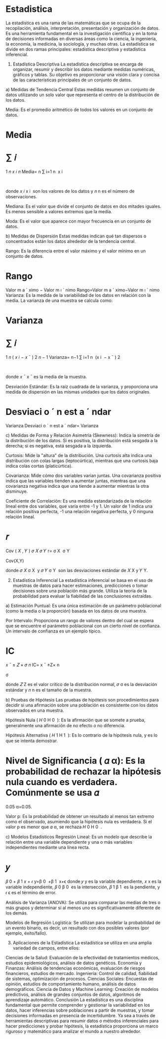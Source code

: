 # Estadistica
La estadística es una rama de las matemáticas que se ocupa de la recopilación, análisis, interpretación, presentación y organización de datos. Es una herramienta fundamental en la investigación científica y en la toma de decisiones informadas en diversas áreas como la ciencia, la ingeniería, la economía, la medicina, la sociología, y muchas otras. La estadística se divide en dos ramas principales: estadística descriptiva y estadística inferencial.

1. Estadística Descriptiva
La estadística descriptiva se encarga de organizar, resumir y describir los datos mediante medidas numéricas, gráficos y tablas. Su objetivo es proporcionar una visión clara y concisa de las características principales de un conjunto de datos.

a) Medidas de Tendencia Central
Estas medidas resumen un conjunto de datos utilizando un solo valor que representa el centro de la distribución de los datos.

Media: Es el promedio aritmético de todos los valores en un conjunto de datos.

Media
=
∑
𝑖
=
1
𝑛
𝑥
𝑖
𝑛
Media= 
n
∑ 
i=1
n
​
 x 
i
​
 
​
 
donde 
𝑥
𝑖
x 
i
​
  son los valores de los datos y 
𝑛
n es el número de observaciones.

Mediana: Es el valor que divide el conjunto de datos en dos mitades iguales. Es menos sensible a valores extremos que la media.

Moda: Es el valor que aparece con mayor frecuencia en un conjunto de datos.

b) Medidas de Dispersión
Estas medidas indican qué tan dispersos o concentrados están los datos alrededor de la tendencia central.

Rango: Es la diferencia entre el valor máximo y el valor mínimo en un conjunto de datos.

Rango
=
Valor m
a
ˊ
ximo
−
Valor m
ı
ˊ
nimo
Rango=Valor m 
a
ˊ
 ximo−Valor m 
ı
ˊ
 nimo
Varianza: Es la medida de la variabilidad de los datos en relación con la media. La varianza de una muestra se calcula como:

Varianza
=
∑
𝑖
=
1
𝑛
(
𝑥
𝑖
−
𝑥
ˉ
)
2
𝑛
−
1
Varianza= 
n−1
∑ 
i=1
n
​
 (x 
i
​
 − 
x
ˉ
 ) 
2
 
​
 
donde 
𝑥
ˉ
x
ˉ
  es la media de la muestra.

Desviación Estándar: Es la raíz cuadrada de la varianza, y proporciona una medida de dispersión en las mismas unidades que los datos originales.

Desviaci
o
ˊ
n est
a
ˊ
ndar
=
Varianza
Desviaci 
o
ˊ
 n est 
a
ˊ
 ndar= 
Varianza
​
 
c) Medidas de Forma y Relación
Asimetría (Skewness): Indica la simetría de la distribución de los datos. Si es positiva, la distribución está sesgada a la derecha; si es negativa, está sesgada a la izquierda.

Curtosis: Mide la "altura" de la distribución. Una curtosis alta indica una distribución con colas largas (leptocúrtica), mientras que una curtosis baja indica colas cortas (platicúrtica).

Covarianza: Mide cómo dos variables varían juntas. Una covarianza positiva indica que las variables tienden a aumentar juntas, mientras que una covarianza negativa indica que una tiende a aumentar mientras la otra disminuye.

Coeficiente de Correlación: Es una medida estandarizada de la relación lineal entre dos variables, que varía entre -1 y 1. Un valor de 1 indica una relación positiva perfecta, -1 una relación negativa perfecta, y 0 ninguna relación lineal.

𝑟
=
Cov
(
𝑋
,
𝑌
)
𝜎
𝑋
𝜎
𝑌
r= 
σ 
X
​
 σ 
Y
​
 
Cov(X,Y)
​
 
donde 
𝜎
𝑋
σ 
X
​
  y 
𝜎
𝑌
σ 
Y
​
  son las desviaciones estándar de 
𝑋
X y 
𝑌
Y.

2. Estadística Inferencial
La estadística inferencial se basa en el uso de muestras de datos para hacer estimaciones, predicciones o tomar decisiones sobre una población más grande. Utiliza la teoría de la probabilidad para evaluar la fiabilidad de las conclusiones extraídas.

a) Estimación
Puntual: Es una única estimación de un parámetro poblacional (como la media o la proporción) basada en los datos de una muestra.

Por Intervalo: Proporciona un rango de valores dentro del cual se espera que se encuentre el parámetro poblacional con un cierto nivel de confianza. Un intervalo de confianza es un ejemplo típico.

IC
=
𝑥
ˉ
±
𝑍
×
𝜎
𝑛
IC= 
x
ˉ
 ±Z× 
n
​
 
σ
​
 
donde 
𝑍
Z es el valor crítico de la distribución normal, 
𝜎
σ es la desviación estándar y 
𝑛
n es el tamaño de la muestra.

b) Pruebas de Hipótesis
Las pruebas de hipótesis son procedimientos para decidir si una afirmación sobre una población es consistente con los datos observados en una muestra.

Hipótesis Nula (
𝐻
0
H 
0
​
 ): Es la afirmación que se somete a prueba, generalmente una afirmación de no efecto o no diferencia.

Hipótesis Alternativa (
𝐻
1
H 
1
​
 ): Es lo contrario de la hipótesis nula, y es lo que se intenta demostrar.

Nivel de Significancia (
𝛼
α): Es la probabilidad de rechazar la hipótesis nula cuando es verdadera. Comúnmente se usa 
𝛼
=
0.05
α=0.05.

Valor p: Es la probabilidad de obtener un resultado al menos tan extremo como el observado, asumiendo que la hipótesis nula es verdadera. Si el valor p es menor que 
𝛼
α, se rechaza 
𝐻
0
H 
0
​
 .

c) Modelos Estadísticos
Regresión Lineal: Es un modelo que describe la relación entre una variable dependiente y una o más variables independientes mediante una línea recta.

𝑦
=
𝛽
0
+
𝛽
1
𝑥
+
𝜖
y=β 
0
​
 +β 
1
​
 x+ϵ
donde 
𝑦
y es la variable dependiente, 
𝑥
x es la variable independiente, 
𝛽
0
β 
0
​
  es la intersección, 
𝛽
1
β 
1
​
  es la pendiente, y 
𝜖
ϵ es el término de error.

Análisis de Varianza (ANOVA): Se utiliza para comparar las medias de tres o más grupos y determinar si al menos uno es significativamente diferente de los demás.

Modelos de Regresión Logística: Se utilizan para modelar la probabilidad de un evento binario, es decir, un resultado con dos posibles valores (por ejemplo, éxito/fallo).

3. Aplicaciones de la Estadística
La estadística se utiliza en una amplia variedad de campos, entre ellos:

Ciencias de la Salud: Evaluación de la efectividad de tratamientos médicos, estudios epidemiológicos, análisis de datos genéticos.
Economía y Finanzas: Análisis de tendencias económicas, evaluación de riesgos financieros, estudios de mercado.
Ingeniería: Control de calidad, fiabilidad de sistemas, optimización de procesos.
Ciencias Sociales: Encuestas de opinión, estudios de comportamiento humano, análisis de datos demográficos.
Ciencia de Datos y Machine Learning: Creación de modelos predictivos, análisis de grandes conjuntos de datos, algoritmos de aprendizaje automático.
Conclusión
La estadística es una disciplina fundamental que permite comprender y gestionar la variabilidad en los datos, hacer inferencias sobre poblaciones a partir de muestras, y tomar decisiones informadas en presencia de incertidumbre. Ya sea a través de herramientas descriptivas para resumir datos o métodos inferenciales para hacer predicciones y probar hipótesis, la estadística proporciona un marco riguroso y matemático para analizar el mundo a nuestro alrededor.

